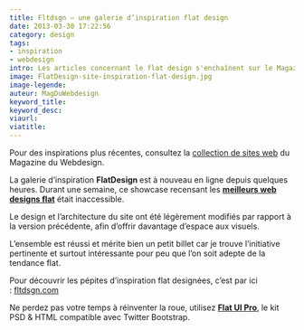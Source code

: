 ```yaml
---
title: Fltdsgn – une galerie d’inspiration flat design
date: 2013-03-30 17:22:56
category: design
tags:
- inspiration
- webdesign
intro: Les articles concernant le flat design s'enchaînent sur le Magazine du Webdesign. Mais c'est pour vous annoncer une bonne nouvelle.
image: FlatDesign-site-inspiration-flat-design.jpg
image-legende:
auteur: MagDuWebdesign
keyword_title:
keyword_desc:
viaurl:
viatitle:
---
```

<p class="panel radius">Pour des inspirations plus récentes, consultez la <a href="http://www.magazineduwebdesign.com/inspirations/ui-design/sites-web/formats/ecommerce/">collection de sites web</a> du Magazine du Webdesign.</p>
<p>La galerie d’inspiration&nbsp;<strong>FlatDesign&nbsp;</strong>est à nouveau en ligne depuis quelques heures. Durant une semaine, ce showcase recensant les <strong><a title="Flat design et Thèmes WordPress – 15 exemples à suivre" href="http://magazineduwebdesign.com/theme-wordpress-flat-design">meilleurs web designs flat</a></strong> était inaccessible.&nbsp;</p>
<p>Le design et l’architecture du site ont été&nbsp;légèrement&nbsp;modifiés par rapport à la version précédente, afin d’offrir davantage d’espace aux visuels.</p>
<p>L’ensemble est réussi et mérite bien un petit billet car je trouve l’initiative pertinente et surtout intéressante pour peu que l’on soit adepte de la tendance flat.</p>
<p>Pour découvrir les pépites d’inspiration flat designées, c’est par ici :&nbsp;<a title="fltdsgn.com" href="http://fltdsgn.com/" target="_blank">fltdsgn.com</a></p>
<p>Ne perdez pas votre temps à réinventer la roue, utilisez <a onclick="_gaq.push(['_trackEvent', 'FlatUIPro', 'Clic', 'Ad anchor bottom article', 7]);" href="http://designmodo.com/flat?u=356" target="_blank"><strong>Flat UI Pro</strong></a>, le kit PSD &amp; HTML compatible avec Twitter Bootstrap.</p>
